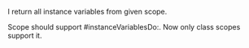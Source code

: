 I return all instance variables from given scope.

Scope should support #instanceVariablesDo:.
Now only class scopes support it.